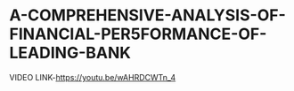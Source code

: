 # A-COMPREHENSIVE-ANALYSIS-OF-FINANCIAL-PER5FORMANCE-OF-LEADING-BANK


VIDEO LINK-https://youtu.be/wAHRDCWTn_4
